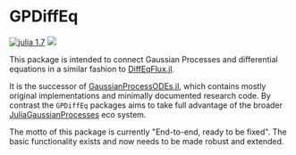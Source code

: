 # GPDiffEq

[![julia 1.7](https://github.com/Crown421/GPDiffEq.jl/actions/workflows/ci.yml/badge.svg)](https://github.com/Crown421/GPDiffEq.jl/actions/workflows/ci.yml) 
[![](https://img.shields.io/badge/docs-dev-blue.svg)](https://crown421.github.io/GPDiffEq.jl/dev/)


This package is intended to connect Gaussian Processes and differential equations in a similar fashion to [DiffEqFlux.jl](https://github.com/SciML/DiffEqFlux.jl). 

It is the successor of [GaussianProcessODEs.jl](https://github.com/Crown421/GaussianProcessODEs.jl), which contains mostly original implementations and minimally documented research code. By contrast the `GPDiffEq` packages aims to take full advantage of the broader [JuliaGaussianProcesses](https://juliagaussianprocesses.github.io/) eco system. 

The motto of this package is currently "End-to-end, ready to be fixed". The basic functionality exists and now needs to be made robust and extended. 